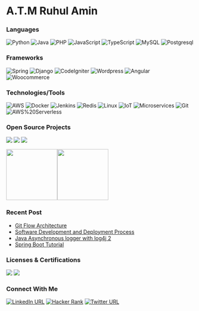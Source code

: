 # A.T.M Ruhul Amin


### Languages

![Python](https://img.shields.io/badge/-Python-000?&logo=Python)
![Java](https://img.shields.io/badge/-Java-000?&logo=Java&logoColor=007396)
![PHP](https://img.shields.io/badge/-PHP-000?&logo=Php)
![JavaScript](https://img.shields.io/badge/-JavaScript-000?&logo=JavaScript)
![TypeScript](https://img.shields.io/badge/-TypeScript-000?&logo=TypeScript)
![MySQL](https://img.shields.io/badge/-SQL-000?&logo=MySQL)
![Postgresql](https://img.shields.io/badge/-Postgresql-000?&logo=postgresql)


### Frameworks

![Spring](https://img.shields.io/badge/-Spring%20Boot-000?&logo=Spring-Boot)
![Django](https://img.shields.io/badge/-Django-000?&logo=Django)
![CodeIgniter](https://img.shields.io/badge/-CodeIgniter-000?&logo=CodeIgniter)
![Wordpress](https://img.shields.io/badge/-Wordpress-000?&logo=Wordpress)
![Angular](https://img.shields.io/badge/-Angular-000?&logo=Angular)
![Woocommerce](https://img.shields.io/badge/-Woocommerce-000?&logo=woocommerce)


### Technologies/Tools

![AWS](https://img.shields.io/badge/-AWS-000?&logo=Amazon-AWS&logoColor=F90)
![Docker](https://img.shields.io/badge/-Docker-000?&logo=Docker)
![Jenkins](https://img.shields.io/badge/-Jenkins-000?&logo=Jenkins)
![Redis](https://img.shields.io/badge/-Redis-000?&logo=Redis)
![Linux](https://img.shields.io/badge/-Linux-000?&logo=Linux)
![IoT](https://img.shields.io/badge/-Internet%20of%20Things-000?&logo=Internet%20of%20Things)
![Microservices](https://img.shields.io/badge/-Microservices-000?&logo=Microservices)
![Git](https://img.shields.io/badge/-git-000?&logo=git)
![AWS%20Serverless](https://img.shields.io/badge/-AWS%20Serverless-000?&logo=serverless
)


### Open Source Projects

[![](https://img.shields.io/badge/-🦠%20Releif%20Manager-000)](https://github.com/ruhulmus/Covid19-Relief-Management-PHP#readme)
[![](https://img.shields.io/badge/-⚙️%20Coming%20Soon%20Template-000)](https://github.com/ruhulmus/Bootstrap-Coming-Soon-underconstruction-responsive-Template)
[![](https://img.shields.io/badge/-📃%20Project%20Documentation%20Template-000)](https://github.com/ruhulmus/Responsive-Template-Documentation#readme)


<a href="https://github.com/ruhulmus/"><img height="137px" src="https://github-readme-stats.vercel.app/api?username=ruhulmus&count_private=true&hide_title=true&hide_border=true&show_icons=true&text_color=000&icon_color=000&bg_color=0f2027,20203a43,202c5364&theme=graywhite" /><!-- wi*quL3fcV --><img height="137px" src="https://github-readme-stats.vercel.app/api/top-langs/?username=ruhulmus&hide=html&hide_title=true&hide_border=true&layout=compact&langs_count=6&exclude_repo=comp426,Redventures-Movie-Quotes&text_color=fff&icon_color=fff&bg_color=adcbe3,4b6cb7,182848&theme=graywhite" /></a>

### Recent Post

- [Git Flow Architecture](https://ruhulmus.medium.com/git-work-flow-architecture-3f0827d24bac)
- [Software Development and Deployment Process](https://ruhulmus.medium.com/software-development-and-deployment-process-4119e436e34)
- [Java Asynchronous logger with log4j 2](https://ruhulmus.medium.com/java-asynchronous-logger-with-log4j-2-1e7d7681812e)
- [Spring Boot Tutorial](https://github.com/ruhulmus/spring-boot-tutorial)

### Licenses & Certifications

[![](https://images.credly.com/size/100x100/images/4bc21d8b-4afe-4fbd-9a90-a9de8bf7b240/AWS-SolArchitect-Associate-2020.png)](https://www.credly.com/badges/d432a9b2-aa31-42af-9339-14570158a151)
[![](https://media-exp1.licdn.com/dms/image/C560BAQHneWLNCPQgDA/company-logo_100_100/0/1641202397642?e=1653523200&v=beta&t=1uEHqMg2BOg4IMMA47KC7xdZCj9MhpLtwkbuQf8BMiY)](https://www.hackerrank.com/ruhulmus)


### Connect With Me

[![LinkedIn URL](https://img.shields.io/static/v1?color=red&label=linkedin&logo=linkedin&logoColor=white&style=for-the-badge&message=Connect)](https://www.linkedin.com/in/atmruhulamin)
[![Hacker Rank](https://img.shields.io/static/v1?color=red&label=Hacker%20Rank%20&logo=HackerRank&logoColor=white&style=for-the-badge&message=Follow)](https://www.hackerrank.com/ruhulmus)
[![Twitter URL](https://img.shields.io/static/v1?color=red&label=Twitter%20&logo=twitter&logoColor=white&style=for-the-badge&message=Follow)](https://twitter.com/atmruhulamin)
